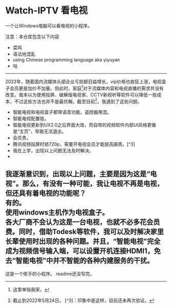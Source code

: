 # Watch-IPTV 看电视
一个让Windows电脑可以看电视的小程序。

注意：本仓库包含以下内容
 - 菜鸡
 - 语法地混乱
 - using Chinese programming language aka yiyuyan
 - 咕
---
2022年，随着国内流媒体头部企业亏损额日益增长，vip价格也疯狂上涨，电视盒子会员更是加价不加量。但此时，家庭[^1]对于流媒体内容和电视直播的需求并没有改变。我本以为使用投屏、破解版电视家、CCTV新视听等软件可以降低一些成本，不过这些方法也并不是最优解。截至目前[^2]，我遇到了这些问题。
 - 智能电视和电视盒子都带语音功能，遥控器用混。
 - 智能电视配置低。
 - 智能电视更新到UX2.0之后界面大改，而自带的视频软件内部UI风格更像是“主页”，导致无法退出。
 - 会员贵。
 - 腾讯视频投屏时锁720p，需要开电视会员才能提高画质。[^3]
 - 我在上学，出现以上问题无法及时解决。
-
> [^1]: 这里单指我家。
> [^2]: 截止到2022年5月24日。
> [^3]：印象中是这样，目前还未再次验证。
> 
我逐渐意识到，出现以上问题，主要是因为这是“电视”。那么，有没有一种可能，我让电视不再是电视，但还具有着电视的功能呢？  
有的。  
使用windows主机作为电视盒子。  
各大厂商不会认为这是一台电视，也就不必多花会员费。同时，借助Todesk等软件，我可以及时解决家里长辈使用时出现的各种问题。并且，“智能电视”完全成为视频信号输入端，可以设置开机连接HDMI1，免去“智能电视”中并不智能的各种内建服务的干扰。
---
这是一个练手的小程序。
readme还没写完。
